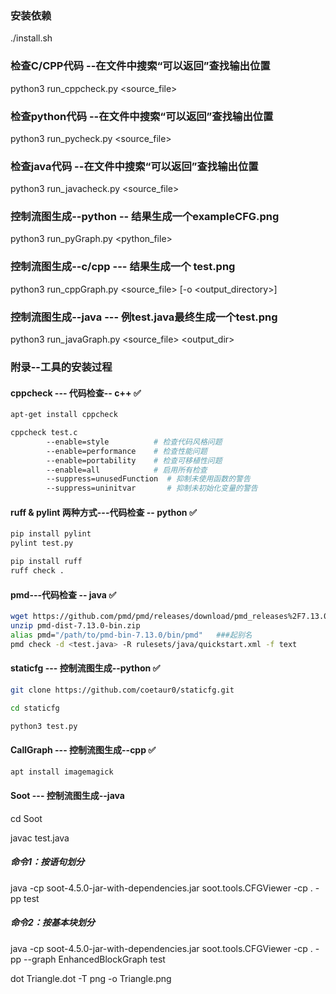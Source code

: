 ### 安装依赖
./install.sh

### 检查C/CPP代码   --在文件中搜索“可以返回”查找输出位置
python3 run_cppcheck.py <source_file> 

### 检查python代码  --在文件中搜索“可以返回”查找输出位置
python3 run_pycheck.py <source_file>

### 检查java代码    --在文件中搜索“可以返回”查找输出位置
python3 run_javacheck.py <source_file>

### 控制流图生成--python   -- 结果生成一个exampleCFG.png
python3 run_pyGraph.py  <python_file>

### 控制流图生成--c/cpp    --- 结果生成一个 test.png
python3 run_cppGraph.py <source_file> [-o <output_directory>]

### 控制流图生成--java     --- 例test.java最终生成一个test.png
python3 run_javaGraph.py <source_file> <output_dir>


### 附录--工具的安装过程
#### cppcheck --- 代码检查-- c++  ✅
```bash
apt-get install cppcheck  

cppcheck test.c
        --enable=style          # 检查代码风格问题
        --enable=performance    # 检查性能问题
        --enable=portability    # 检查可移植性问题
        --enable=all            # 启用所有检查
        --suppress=unusedFunction  # 抑制未使用函数的警告
        --suppress=uninitvar       # 抑制未初始化变量的警告
```

#### ruff & pylint 两种方式---代码检查 -- python ✅
```bash
pip install pylint
pylint test.py

pip install ruff
ruff check .
```

#### pmd---代码检查 -- java ✅
```bash
wget https://github.com/pmd/pmd/releases/download/pmd_releases%2F7.13.0/pmd-dist-7.13.0-bin.zip
unzip pmd-dist-7.13.0-bin.zip
alias pmd="/path/to/pmd-bin-7.13.0/bin/pmd"   ###起别名
pmd check -d <test.java> -R rulesets/java/quickstart.xml -f text
```

#### staticfg --- 控制流图生成--python  ✅

```bash
git clone https://github.com/coetaur0/staticfg.git

cd staticfg

python3 test.py
```

#### CallGraph --- 控制流图生成--cpp  ✅

```bash
apt install imagemagick
```


#### Soot --- 控制流图生成--java  
cd Soot

javac test.java

##### 命令1：按语句划分
java -cp soot-4.5.0-jar-with-dependencies.jar soot.tools.CFGViewer -cp . -pp test

##### 命令2：按基本块划分
java -cp soot-4.5.0-jar-with-dependencies.jar soot.tools.CFGViewer -cp . -pp --graph EnhancedBlockGraph test

dot Triangle.dot -T png -o Triangle.png






